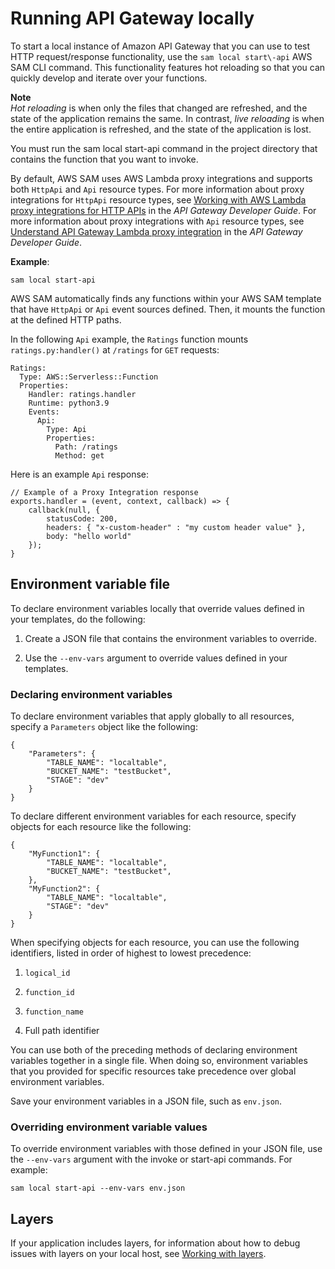 # Running API Gateway locally<a name="serverless-sam-cli-using-start-api"></a>

To start a local instance of Amazon API Gateway that you can use to test HTTP request/response functionality, use the `sam local start\-api` AWS SAM CLI command\. This functionality features hot reloading so that you can quickly develop and iterate over your functions\.

**Note**  
*Hot reloading* is when only the files that changed are refreshed, and the state of the application remains the same\. In contrast, *live reloading* is when the entire application is refreshed, and the state of the application is lost\.

You must run the sam local start\-api command in the project directory that contains the function that you want to invoke\.

By default, AWS SAM uses AWS Lambda proxy integrations and supports both `HttpApi` and `Api` resource types\. For more information about proxy integrations for `HttpApi` resource types, see [Working with AWS Lambda proxy integrations for HTTP APIs](https://docs.aws.amazon.com/apigateway/latest/developerguide/http-api-develop-integrations-lambda.html) in the *API Gateway Developer Guide*\. For more information about proxy integrations with `Api` resource types, see [Understand API Gateway Lambda proxy integration](https://docs.aws.amazon.com/apigateway/latest/developerguide/set-up-lambda-proxy-integrations.html#api-gateway-create-api-as-simple-proxy) in the *API Gateway Developer Guide*\.

**Example**:

```
sam local start-api
```

AWS SAM automatically finds any functions within your AWS SAM template that have `HttpApi` or `Api` event sources defined\. Then, it mounts the function at the defined HTTP paths\.

In the following `Api` example, the `Ratings` function mounts `ratings.py:handler()` at `/ratings` for `GET` requests:

```
Ratings:
  Type: AWS::Serverless::Function
  Properties:
    Handler: ratings.handler
    Runtime: python3.9
    Events:
      Api:
        Type: Api
        Properties:
          Path: /ratings
          Method: get
```

Here is an example `Api` response:

```
// Example of a Proxy Integration response
exports.handler = (event, context, callback) => {
    callback(null, {
        statusCode: 200,
        headers: { "x-custom-header" : "my custom header value" },
        body: "hello world"
    });
}
```

## Environment variable file<a name="serverless-sam-cli-using-start-api-environment-variable"></a>

To declare environment variables locally that override values defined in your templates, do the following:

1. Create a JSON file that contains the environment variables to override\.

1. Use the `--env-vars` argument to override values defined in your templates\.

### Declaring environment variables<a name="serverless-sam-cli-using-invoke-environment-file-declaring"></a>

To declare environment variables that apply globally to all resources, specify a `Parameters` object like the following:

```
{
    "Parameters": {
        "TABLE_NAME": "localtable",
        "BUCKET_NAME": "testBucket",
        "STAGE": "dev"
    }
}
```

To declare different environment variables for each resource, specify objects for each resource like the following:

```
{
    "MyFunction1": {
        "TABLE_NAME": "localtable",
        "BUCKET_NAME": "testBucket",
    },
    "MyFunction2": {
        "TABLE_NAME": "localtable",
        "STAGE": "dev"
    }
}
```

When specifying objects for each resource, you can use the following identifiers, listed in order of highest to lowest precedence:

1. `logical_id`

1. `function_id`

1. `function_name`

1. Full path identifier

You can use both of the preceding methods of declaring environment variables together in a single file\. When doing so, environment variables that you provided for specific resources take precedence over global environment variables\.

Save your environment variables in a JSON file, such as `env.json`\.

### Overriding environment variable values<a name="serverless-sam-cli-using-start-api-environment-file-override"></a>

To override environment variables with those defined in your JSON file, use the `--env-vars` argument with the invoke or start\-api commands\. For example:

```
sam local start-api --env-vars env.json
```

## Layers<a name="serverless-sam-cli-using-start-api-layers"></a>

If your application includes layers, for information about how to debug issues with layers on your local host, see [Working with layers](serverless-sam-cli-layers.md)\.
